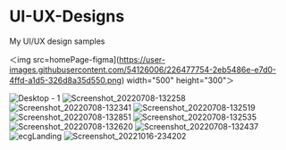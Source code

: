 # UI-UX-Designs
My UI/UX design samples

＜img src=homePage-figma](https://user-images.githubusercontent.com/54126006/226477754-2eb5486e-e7d0-4ffd-a1d5-326d8a35d550.png) width="500" height="300"＞

![Desktop - 1](https://user-images.githubusercontent.com/54126006/226477909-ce8a6376-df5a-47ad-aedf-4acbc8507425.png)
![Screenshot_20220708-132258](https://user-images.githubusercontent.com/54126006/226478238-02249f94-18c6-402e-9643-716faad19587.png)
![Screenshot_20220708-132341](https://user-images.githubusercontent.com/54126006/226478293-ee6cec37-44ec-4c65-b709-9bd243d6bb59.png)
![Screenshot_20220708-132519](https://user-images.githubusercontent.com/54126006/226478312-9cdeb48c-3dbe-4e4b-8656-28510b139b81.png)
![Screenshot_20220708-132851](https://user-images.githubusercontent.com/54126006/226478343-6e0e6aca-7405-4dfd-8f87-401c3fc2d49d.png)
![Screenshot_20220708-132535](https://user-images.githubusercontent.com/54126006/226478544-b30e0bd4-24c5-4213-a1d8-4a3f7d66c40e.png)
![Screenshot_20220708-132620](https://user-images.githubusercontent.com/54126006/226478556-f4a11c3f-073c-4158-ad52-f60d4a919411.png)
![Screenshot_20220708-132437](https://user-images.githubusercontent.com/54126006/226478573-a336d59e-9f04-4886-813a-d7db0fdf79d7.png)
![ecgLanding](https://user-images.githubusercontent.com/54126006/226478592-6114e5fc-a88a-411c-8e4a-c42fadf94f43.jpg)
![Screenshot_20221016-234202](https://user-images.githubusercontent.com/54126006/226478615-7d3cd027-01b7-4d94-9737-6ae4e6abe7c6.jpg)
